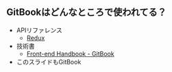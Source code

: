 ## GitBookはどんなところで使われてる？

-   APIリファレンス
    -   [Redux](http://redux.js.org/)
-   技術書
    -   [Front-end Handbook - GitBook](https://www.gitbook.com/book/frontendmasters/front-end-handbook/details "Front-end Handbook - GitBook")
-   このスライドもGitBook
